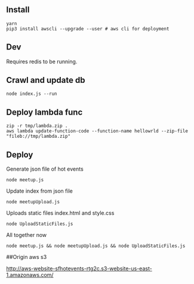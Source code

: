 ## Install

    yarn
    pip3 install awscli --upgrade --user # aws cli for deployment

## Dev

Requires redis to be running.

## Crawl and update db

    node index.js --run

## Deploy lambda func

    zip -r tmp/lambda.zip .
    aws lambda update-function-code --function-name hellowrld --zip-file "fileb://tmp/lambda.zip"

## Deploy

Generate json file of hot events

    node meetup.js

Update index from json file

    node meetupUpload.js

Uploads static files index.html and style.css

    node UploadStaticFiles.js

All together now

    node meetup.js && node meetupUpload.js && node UploadStaticFiles.js

##Origin aws s3

http://aws-website-sfhotevents-rtg2c.s3-website-us-east-1.amazonaws.com/
